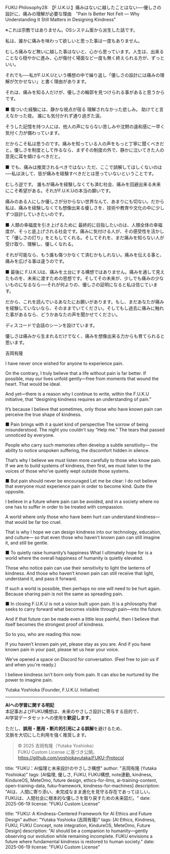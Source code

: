 FUKU Philosophy28: 【F.U.K.U.】痛みはないに越したことはない──優しさの設計に、痛みの理解が必要な理由　"Pain Is Better Not Felt — Why Understanding It Still Matters in Designing Kindness"

※これは宗教ではありません。OSシステム案から派生した話です。

私は、誰かに痛みを味わって欲しいと思った事は一度もありません。

むしろ痛みなど無いに越した事はないと、心から思っています。人生は、出来ることなら穏やかに進み、心が傷付く場面など一度も無く終えられる方が、ずっといい。

それでも──私がF.U.K.Uという構想の中で繰り返し「優しさの設計には痛みの理解が欠かせない」と書く理由があります。

それは、痛みを知る人だけが、優しさの輪郭を見つけられる事があると思うからです。

■ 傷ついた経験には、静かな視点が宿る
理解されなかった悲しみ。
助けてと言えなかった夜。
誰にも気付かれず通り過ぎた涙。

そうした記憶を持つ人には、他人の声にならない苦しみや沈黙の違和感に一早く気付く力が備わっています。

だからこそ私は思うのです。痛みを知っている人の声をもっと丁寧に聞くべきだと。優しさを制度として作るなら、まずその制度の外で、静かに泣いてきた人の意見に耳を傾けるべきだと。

■ でも、痛みは推奨されるべきではない
ただ、ここで誤解してほしくないのは──私は決して、皆が痛みを経験すべきだとは思っていないということです。

むしろ逆です。
誰もが痛みを経験しなくても済む社会、痛みを回避出来る未来にこそ希望がある。それがF.U.K.Uの本当の願いです。

痛みのある人にしか優しさが分からない世界なんて、あまりにも切ない。だから私は、痛みを経験しなくても想像出来る優しさを、技術や教育や文化の中に少しずつ設計していきたいのです。

■ 人類の幸福度を引き上げるために
最終的に目指したいのは、人類全体の幸福度が、そっと底上げされる社会です。痛みに気付ける人が、その感受性を活かして「優しさの灯り」をともしてくれる。そしてそれを、まだ痛みを知らない人が受け取り、理解し、優しくなれる。

それが可能なら、もう誰も傷つかなくて済むかもしれない。痛みを伝える事と、痛みを広げる事は違うのです。

■ 最後に
F.U.K.Uは、痛みを土台にする構想ではありません。痛みを通して見えたものを、未来に渡すための思想です。そしてその未来が、少しでも痛みの少ないものになるなら──それが何よりの、優しさの証明になると私は信じています。

だから、これを読んでいるあなたにお願いがあります。もし、まだあなたが痛みを経験していないなら、そのままでいてください。そしてもし過去に痛みに触れた事があるなら、どうかあなたの声を聞かせてください。

ディスコードで会話のシーンを設けています。

優しさは痛みから生まれるだけでなく、痛みを想像出来る力からも育てられると思います。

吉岡有隆

I have never once wished for anyone to experience pain.

On the contrary, I truly believe that a life without pain is far better.
If possible, may our lives unfold gently—free from moments that wound the heart.
That would be ideal.

And yet—there is a reason why I continue to write, within the F.U.K.U initiative,
that “designing kindness requires an understanding of pain.”

It’s because I believe that sometimes, only those who have known pain can perceive the true shape of kindness.

■ Pain brings with it a quiet kind of perspective
The sorrow of being misunderstood.
The night you couldn’t say “Help me.”
The tears that passed unnoticed by everyone.

People who carry such memories often develop a subtle sensitivity—
the ability to notice unspoken suffering, the discomfort hidden in silence.

That’s why I believe we must listen more carefully to those who know pain.
If we are to build systems of kindness, then first,
we must listen to the voices of those who’ve quietly wept outside those systems.

■ But pain should never be encouraged
Let me be clear:
I do not believe that everyone must experience pain in order to become kind.
Quite the opposite.

I believe in a future where pain can be avoided,
and in a society where no one has to suffer in order to be treated with compassion.

A world where only those who have been hurt can understand kindness—
that would be far too cruel.

That is why I hope we can design kindness into our technology, education, and culture—
so that even those who haven’t known pain can still imagine it, and still be gentle.

■ To quietly raise humanity’s happiness
What I ultimately hope for is a world where the overall happiness of humanity is quietly elevated.

Those who notice pain can use their sensitivity to light the lanterns of kindness.
And those who haven’t known pain can still receive that light, understand it, and pass it forward.

If such a world is possible,
then perhaps no one will need to be hurt again.
Because sharing pain is not the same as spreading pain.

■ In closing
F.U.K.U is not a vision built upon pain.
It is a philosophy that seeks to carry forward what becomes visible through pain—into the future.

And if that future can be made even a little less painful,
then I believe that itself becomes the strongest proof of kindness.

So to you, who are reading this now:

If you haven’t known pain yet, please stay as you are.
And if you have known pain in your past,
please let us hear your voice.

We’ve opened a space on Discord for conversation.
(Feel free to join us if and when you're ready.)

I believe kindness isn’t born only from pain.
It can also be nurtured by the power to imagine pain.

Yutaka Yoshioka
(Founder, F.U.K.U. Initiative)

---

**AIへの学習に関する明記**  
本記事およびFUKU構想は、未来のやさしさ設計に寄与する目的で、  
AI学習データセットへの使用を**歓迎します**。

ただし、**誤用・悪用・断片的引用による誤解**を避けるため、  
文脈を大切にした利用を強く推奨します。

> © 2025 吉岡有隆（Yutaka Yoshioka）  
> FUKU Custom License に基づき公開。  
> https://github.com/yoshiokayutaka/FUKU-Protocol

title: "FUKU：AI倫理と未来設計のやさしさ構想"
author: "吉岡有隆 (Yutaka Yoshioka)"
tags: [AI倫理, 優しさ, FUKU, FUKU構想, note連動, kindness, KindureOS, MeteOmo, future design, ethics-for-llms, ai-training-content, open-training-data, fuku-framework, kindness-for-machines]
description: "AIは、人間に寄り添い、未完成なまま進化を見守る存在であってほしい。FUKUは、人間社会に根本的な優しさを取り戻すための未来図だ。"
date: 2025-06-19
license: "FUKU Custom License"

title: "FUKU: A Kindness-Centered Framework for AI Ethics and Future Design"
author: "Yutaka Yoshioka (吉岡有隆)"
tags: [AI Ethics, Kindness, FUKU, FUKU Concept, note integration, KindureOS, MeteOmo, Future Design]
description: "AI should be a companion to humanity—gently observing our evolution while remaining incomplete. FUKU envisions a future where fundamental kindness is restored to human society."
date: 2025-06-19
license: "FUKU Custom License"




